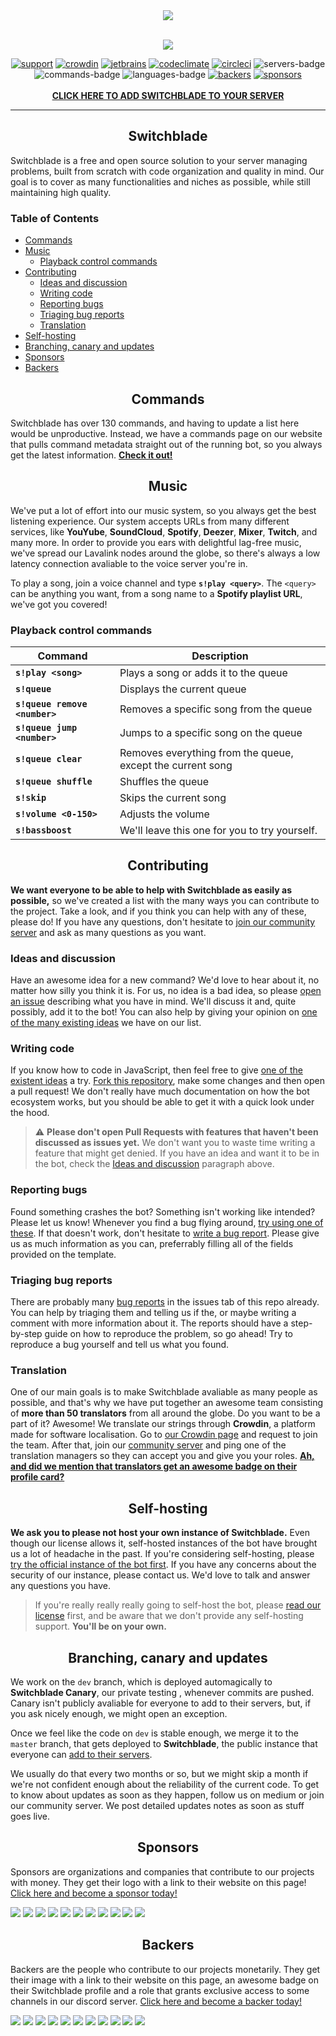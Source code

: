 <div align="center">
  <img src="https://i.imgur.com/LID4HYe.png"><br><br>

  <img src="https://i.imgur.com/SVyi88i.png"><br>

  [![support][support-badge]][support-invite]
  [![crowdin][crowdin-badge]][crowdin-url]
  [![jetbrains][jetbrains-badge]][jetbrains-url]
  [![codeclimate][codeclimate-badge]][codeclimate-url]
  [![circleci][circleci-badge]][circleci-url]
  ![servers-badge]
  ![commands-badge]
  ![languages-badge]
  [![backers][backers-badge]][backers-url]
  [![sponsors][sponsors-badge]][sponsors-url]
  <br>
  <br>
  <strong><a href="https://invite.switchblade.xyz/">CLICK HERE TO ADD SWITCHBLADE TO YOUR SERVER</a></strong>
</div>

---

<h2 align="center">Switchblade</h2>

Switchblade is a free and open source solution to your server managing problems, built from scratch with code organization and quality in mind. Our goal is to cover as many functionalities and niches as possible, while still maintaining high quality.

<h3>Table of Contents</h3>

- [Commands](#commands)
- [Music](#music)
  - [Playback control commands](#playback-control-commands)
- [Contributing](#contributing)
  - [Ideas and discussion](#ideas-and-discussion)
  - [Writing code](#writing-code)
  - [Reporting bugs](#reporting-bugs)
  - [Triaging bug reports](#triaging-bug-reports)
  - [Translation](#translation)
- [Self-hosting](#self-hosting)
- [Branching, canary and updates](#branching-canary-and-updates)
- [Sponsors](#sponsors)
- [Backers](#backers)

<h2 align="center">Commands</h2>

Switchblade has over 130 commands, and having to update a list here would be unproductive. Instead, we have a commands page on our website that pulls command metadata straight out of the running bot, so you always get the latest information. **[Check it out!](https://switchblade.xyz/commands)**

<h2 align="center">Music</h2>

We've put a lot of effort into our music system, so you always get the best listening experience. Our system accepts URLs from many different services, like **YouYube**, **SoundCloud**, **Spotify**, **Deezer**, **Mixer**, **Twitch**, and many more. In order to provide you ears with delightful lag-free music, we've spread our Lavalink nodes around the globe, so there's always a low latency connection avaliable to the voice server you're in.

To play a song, join a voice channel and type **`s!play <query>`**. The `<query>` can be anything you want, from a song name to a **Spotify playlist URL**, we've got you covered!

### Playback control commands

Command|Description
-|-
**`s!play <song>`**|Plays a song or adds it to the queue
**`s!queue`**|Displays the current queue
**`s!queue remove <number>`**| Removes a specific song from the queue
**`s!queue jump <number>`**| Jumps to a specific song on the queue
**`s!queue clear`**| Removes everything from the queue, except the current song
**`s!queue shuffle`**| Shuffles the queue
**`s!skip`**| Skips the current song
**`s!volume <0-150>`**| Adjusts the volume
**`s!bassboost`**| We'll leave this one for you to try yourself.

<h2 align="center">Contributing</h2>

**We want everyone to be able to help with Switchblade as easily as possible,** so we've created a list with the many ways you can contribute to the project. Take a look, and if you think you can help with any of these, please do! If you have any questions, don't hesitate to [join our community server](http://support.switchblade.xyz) and ask as many questions as you want.

### Ideas and discussion

Have an awesome idea for a new command? We'd love to hear about it, no matter how silly you think it is. For us, no idea is a bad idea, so please [open an issue](https://github.com/SwitchbladeBot/switchblade/issues/new) describing what you have in mind. We'll discuss it and, quite possibly, add it to the bot! You can also help by giving your opinion on [one of the many existing ideas](https://github.com/SwitchbladeBot/switchblade/issues?utf8=%E2%9C%93&q=is%3Aissue+is%3Aopen+label%3A%22type%3A+idea%22+) we have on our list.

### Writing code

If you know how to code in JavaScript, then feel free to give [one of the existent ideas](https://github.com/SwitchbladeBot/switchblade/issues?utf8=%E2%9C%93&q=is%3Aissue+is%3Aopen+label%3A%22type%3A+idea%22+) a try. [Fork this repository](https://github.com/SwitchbladeBot/switchblade/fork), make some changes and then open a pull request! We don't really have much documentation on how the bot ecosystem works, but you should be able to get it with a quick look under the hood.

> ⚠ **Please don't open Pull Requests with features that haven't been discussed as issues yet.** We don't want you to waste time writing a feature that might get denied. If you have an idea and want it to be in the bot, check the [Ideas and discussion](#ideas-and-discussion) paragraph above.

### Reporting bugs

Found something crashes the bot? Something isn't working like intended? Please let us know! Whenever you find a bug flying around, [try using one of these](https://gist.githubusercontent.com/pedrofracassi/fa560c3932eb4438e6033203cc8058bc/raw/37440ba7d730a9c539865f72ebc9992eb32d6b7e/bug.jpg). If that doesn't work, don't hesitate to [write a bug report](https://github.com/SwitchbladeBot/switchblade/issues/new?template=Bug_report.md). Please give us as much information as you can, preferrably filling all of the fields provided on the template.

### Triaging bug reports

There are probably many [bug reports](https://github.com/SwitchbladeBot/switchblade/issues?utf8=%E2%9C%93&q=is%3Aissue+is%3Aopen+label%3A%22type%3A+bug%22+) in the issues tab of this repo already. You can help by triaging them and telling us if the, or maybe writing a comment with more information about it. The reports should have a step-by-step guide on how to reproduce the problem, so go ahead! Try to reproduce a bug yourself and tell us what you found.

### Translation

One of our main goals is to make Switchblade avaliable as many people as possible, and that's why we have put together an awesome team consisting of **more than 50 translators** from all around the globe. Do you want to be a part of it? Awesome! We translate our strings through **Crowdin**, a platform made for software localisation. Go to [our Crowdin page](http://translate.switchblade.xyz) and request to join the team. After that, join our [community server](http://support.switchblade.xyz) and ping one of the translation managers so they can accept you and give you your roles. [**Ah, and did we mention that translators get an awesome badge on their profile card?**](https://cdn.discordapp.com/attachments/445203869115351041/587286168308154369/profile.jpg)

<h2 align="center">Self-hosting</h2>

**We ask you to please not host your own instance of Switchblade.** Even though our license allows it, self-hosted instances of the bot have brought us a lot of headache in the past. If you're considering self-hosting, please [try the official instance of the bot first](http://invite.switchblade.xyz/). If you have any concerns about the security of our instance, please contact us. We'd love to talk and answer any questions you have.

> If you're really really really going to self-host the bot, please [read our license](https://github.com/SwitchbladeBot/switchblade/blob/dev/LICENSE) first, and be aware that we don't provide any self-hosting support. **You'll be on your own.**

<h2 align="center">Branching, canary and updates</h2>

We work on the `dev` branch, which is deployed automagically to **Switchblade Canary**, our private testing , whenever commits are pushed. Canary isn't publicly avaliable for everyone to add to their servers, but, if you ask nicely enough, we might open an exception.

Once we feel like the code on `dev` is stable enough, we merge it to the `master` branch, that gets deployed to **Switchblade**, the public instance that everyone can [add to their servers](https://invite.switchblade.xyz/).

We usually do that every two months or so, but we might skip a month if we're not confident enough about the reliability of the current code. To get to know about updates as soon as they happen, follow us on medium or join our community server. We post detailed updates notes as soon as stuff goes live.

<h2 align="center">Sponsors</h2>

Sponsors are organizations and companies that contribute to our projects with money. They get their logo with a link to their website on this page! [Click here and become a sponsor today!]([sponsors-url])

<a href="https://opencollective.com/switchblade/sponsor/0/website?requireActive=false" target="_blank"><img src="https://opencollective.com/switchblade/sponsor/0/avatar.svg?requireActive=false"></a>
<a href="https://opencollective.com/switchblade/sponsor/1/website?requireActive=false" target="_blank"><img src="https://opencollective.com/switchblade/sponsor/1/avatar.svg?requireActive=false"></a>
<a href="https://opencollective.com/switchblade/sponsor/2/website?requireActive=false" target="_blank"><img src="https://opencollective.com/switchblade/sponsor/2/avatar.svg?requireActive=false"></a>
<a href="https://opencollective.com/switchblade/sponsor/3/website?requireActive=false" target="_blank"><img src="https://opencollective.com/switchblade/sponsor/3/avatar.svg?requireActive=false"></a>
<a href="https://opencollective.com/switchblade/sponsor/4/website?requireActive=false" target="_blank"><img src="https://opencollective.com/switchblade/sponsor/4/avatar.svg?requireActive=false"></a>
<a href="https://opencollective.com/switchblade/sponsor/5/website?requireActive=false" target="_blank"><img src="https://opencollective.com/switchblade/sponsor/5/avatar.svg?requireActive=false"></a>
<a href="https://opencollective.com/switchblade/sponsor/6/website?requireActive=false" target="_blank"><img src="https://opencollective.com/switchblade/sponsor/6/avatar.svg?requireActive=false"></a>
<a href="https://opencollective.com/switchblade/sponsor/7/website?requireActive=false" target="_blank"><img src="https://opencollective.com/switchblade/sponsor/7/avatar.svg?requireActive=false"></a>
<a href="https://opencollective.com/switchblade/sponsor/8/website?requireActive=false" target="_blank"><img src="https://opencollective.com/switchblade/sponsor/8/avatar.svg?requireActive=false"></a>
<a href="https://opencollective.com/switchblade/sponsor/9/website?requireActive=false" target="_blank"><img src="https://opencollective.com/switchblade/sponsor/9/avatar.svg?requireActive=false"></a>
<a href="https://opencollective.com/switchblade/sponsor/10/website?requireActive=false" target="_blank"><img src="https://opencollective.com/switchblade/sponsor/10/avatar.svg?requireActive=false"></a>

<h2 align="center">Backers</h2>

Backers are the people who contribute to our projects monetarily. They get their image with a link to their website on this page, an awesome badge on their Switchblade profile and a role that grants exclusive access to some channels in our discord server. [Click here and become a backer today!]([backers-url])

<a href="https://opencollective.com/switchblade/backer/0/website?requireActive=false" target="_blank"><img src="https://opencollective.com/switchblade/backer/0/avatar.svg?requireActive=false"></a>
<a href="https://opencollective.com/switchblade/backer/1/website?requireActive=false" target="_blank"><img src="https://opencollective.com/switchblade/backer/1/avatar.svg?requireActive=false"></a>
<a href="https://opencollective.com/switchblade/backer/2/website?requireActive=false" target="_blank"><img src="https://opencollective.com/switchblade/backer/2/avatar.svg?requireActive=false"></a>
<a href="https://opencollective.com/switchblade/backer/3/website?requireActive=false" target="_blank"><img src="https://opencollective.com/switchblade/backer/3/avatar.svg?requireActive=false"></a>
<a href="https://opencollective.com/switchblade/backer/4/website?requireActive=false" target="_blank"><img src="https://opencollective.com/switchblade/backer/4/avatar.svg?requireActive=false"></a>
<a href="https://opencollective.com/switchblade/backer/5/website?requireActive=false" target="_blank"><img src="https://opencollective.com/switchblade/backer/5/avatar.svg?requireActive=false&a=1"></a>
<a href="https://opencollective.com/switchblade/backer/6/website?requireActive=false" target="_blank"><img src="https://opencollective.com/switchblade/backer/6/avatar.svg?requireActive=false"></a>
<a href="https://opencollective.com/switchblade/backer/7/website?requireActive=false" target="_blank"><img src="https://opencollective.com/switchblade/backer/7/avatar.svg?requireActive=false"></a>
<a href="https://opencollective.com/switchblade/backer/8/website?requireActive=false" target="_blank"><img src="https://opencollective.com/switchblade/backer/8/avatar.svg?requireActive=false"></a>
<a href="https://opencollective.com/switchblade/backer/9/website?requireActive=false" target="_blank"><img src="https://opencollective.com/switchblade/backer/9/avatar.svg?requireActive=false"></a>
<a href="https://opencollective.com/switchblade/backer/10/website?requireActive=false" target="_blank"><img src="https://opencollective.com/switchblade/backer/10/avatar.svg?requireActive=false"></a>

[support-invite]: https://support.switchblade.xyz
[support-badge]: https://img.shields.io/badge/dynamic/json.svg?label=chat%20on%20Discord&colorB=7289DA&url=https%3A%2F%2Fdiscordapp.com%2Fapi%2Fservers%2F445203868624748555%2Fembed.json&query=%24.members.length&suffix=%20online&logo=discord

[crowdin-url]: https://translate.switchblade.xyz
[crowdin-badge]: https://d322cqt584bo4o.cloudfront.net/switchblade/localized.svg

[jetbrains-url]: https://www.jetbrains.com/?from=switchblade/
[jetbrains-badge]: https://img.shields.io/badge/Powered%20by%20JetBrains-gray.svg?logo=webstorm

[codeclimate-url]: https://codeclimate.com/github/SwitchbladeBot/switchblade/maintainability
[codeclimate-badge]: https://img.shields.io/codeclimate/maintainability/SwitchbladeBot/switchblade.svg

[circleci-url]: https://circleci.com/gh/SwitchbladeBot/switchblade
[circleci-badge]: https://img.shields.io/circleci/project/github/SwitchbladeBot/switchblade/dev.svg?logo=circleci

[backers-url]: https://opencollective.com/switchblade#backer
[backers-badge]: https://opencollective.com/switchblade/tiers/backer/badge.svg?label=backers&color=brightgreen

[sponsors-url]: https://opencollective.com/switchblade#sponsor
[sponsors-badge]: https://opencollective.com/switchblade/tiers/sponsor/badge.svg?label=sponsors&color=brightgreen

[servers-badge]: https://img.shields.io/badge/dynamic/json.svg?label=servers&colorB=7289DA&url=https://prod.switchblade.xyz/api/statistics&query=serverCount

[commands-badge]: https://img.shields.io/badge/dynamic/json.svg?label=commands&colorB=7289DA&url=https://prod.switchblade.xyz/api/statistics&query=commandCount

[languages-badge]: https://img.shields.io/badge/dynamic/json.svg?label=languages&colorB=7289DA&url=https://prod.switchblade.xyz/api/statistics&query=languageCount

<!-- Widgets -->
[discordbots-widget]: https://discordbots.org/api/widget/445277324175474689.svg
[botsfordiscord-widget]: https://botsfordiscord.com/api/bot/445277324175474689/widget
[discordbotlist-widget]: https://discordbotlist.com/bots/445277324175474689/widget
